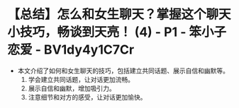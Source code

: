 # 【总结】怎么和女生聊天？掌握这个聊天小技巧，畅谈到天亮！ (4) - P1 - 笨小子恋爱 - BV1dy4y1C7Cr

-   本文介绍了如何和女生聊天的技巧，包括建立共同话题、展示自信和幽默等。
    1.  学会建立共同话题，让对话更加流畅。
    2.  展示自信和幽默，增加吸引力。
    3.  注意细节和对方的感受，让对话更加愉快。